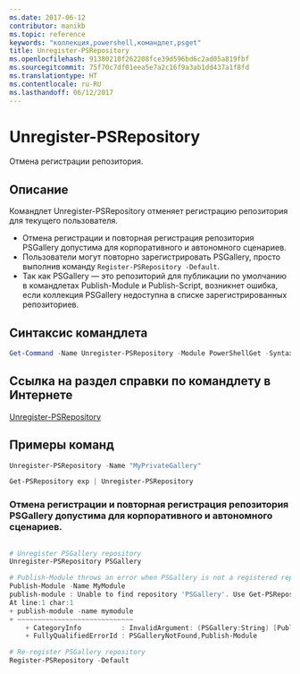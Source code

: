 ```yaml
---
ms.date: 2017-06-12
contributor: manikb
ms.topic: reference
keywords: "коллекция,powershell,командлет,psget"
title: Unregister-PSRepository
ms.openlocfilehash: 91380210f262208fce39d596bd6c2ad05a819fbf
ms.sourcegitcommit: 75f70c7df01eea5e7a2c16f9a3ab1dd437a1f8fd
ms.translationtype: HT
ms.contentlocale: ru-RU
ms.lasthandoff: 06/12/2017
---
```

# <a name="unregister-psrepository"></a>Unregister-PSRepository

Отмена регистрации репозитория.

## <a name="description"></a>Описание

Командлет Unregister-PSRepository отменяет регистрацию репозитория для текущего пользователя.
- Отмена регистрации и повторная регистрация репозитория PSGallery допустима для корпоративного и автономного сценариев.
- Пользователи могут повторно зарегистрировать PSGallery, просто выполнив команду `Register-PSRepository -Default`.
- Так как PSGallery — это репозиторий для публикации по умолчанию в командлетах Publish-Module и Publish-Script, возникнет ошибка, если коллекция PSGallery недоступна в списке зарегистрированных репозиториев.

## <a name="cmdlet-syntax"></a>Синтаксис командлета

```powershell
Get-Command -Name Unregister-PSRepository -Module PowerShellGet -Syntax
```
## <a name="cmdlet-online-help-reference"></a>Ссылка на раздел справки по командлету в Интернете

[Unregister-PSRepository](http://go.microsoft.com/fwlink/?LinkID=517130)

## <a name="example-commands"></a>Примеры команд

```powershell
Unregister-PSRepository -Name "MyPrivateGallery"

Get-PSRepository exp | Unregister-PSRepository
```

### <a name="unregistration-and-re-registration-of-the-psgallery-repository-is-allowed-for-an-enterprise-and-disconnected-scenarios"></a>Отмена регистрации и повторная регистрация репозитория PSGallery допустима для корпоративного и автономного сценариев.
```powershell

# Unregister PSGallery repository
Unregister-PSRepository PSGallery

# Publish-Module throws an error when PSGallery is not a registered repository
Publish-Module -Name MyModule
publish-module : Unable to find repository 'PSGallery'. Use Get-PSRepository to see all available repositories. Try again after specifying a valid repository name. You can use 'Register-PSRepository -Default' to register the PSGallery repository.
At line:1 char:1
+ publish-module -name mymodule
+ ~~~~~~~~~~~~~~~~~~~~~~~~~~~~~
    + CategoryInfo          : InvalidArgument: (PSGallery:String) [Publish-Module], ArgumentException
    + FullyQualifiedErrorId : PSGalleryNotFound,Publish-Module

# Re-register PSGallery repository
Register-PSRepository -Default
```

